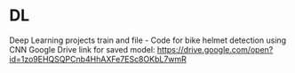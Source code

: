 # DL
Deep Learning projects
train and file - Code for bike helmet detection using CNN
Google Drive link for saved model: https://drive.google.com/open?id=1zo9EHQSQPCnb4HhAXFe7ESc8OKbL7wmR
